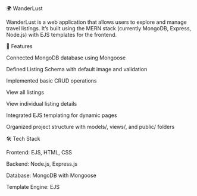 🌍 WanderLust

WanderLust is a web application that allows users to explore and manage travel listings. It’s built using the MERN stack (currently MongoDB, Express, Node.js) with EJS templates for the frontend.

🚀 Features 

Connected MongoDB database using Mongoose

Defined Listing Schema with default image and validation

Implemented basic CRUD operations

View all listings

View individual listing details

Integrated EJS templating for dynamic pages

Organized project structure with models/, views/, and public/ folders

🛠️ Tech Stack

Frontend: EJS, HTML, CSS

Backend: Node.js, Express.js

Database: MongoDB with Mongoose

Template Engine: EJS